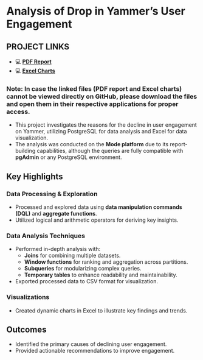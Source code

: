 # **Analysis of Drop in Yammer’s User Engagement** 

## PROJECT LINKS 

- 💻 [**PDF Report**](https://github.com/arunkumarsp-ds/Analysis-of-Drop-in-Yammer-s-user-Engagement-using-PostgreSQL/blob/main/Drop%20In%20Yammer's%20User%20Engagement%20Analysis%20Using%20Postgre-Sql%20final.pdf)  
- 💻 [**Excel Charts**](https://github.com/arunkumarsp-ds/Analysis-of-Drop-in-Yammer-s-user-Engagement-using-PostgreSQL/blob/main/Output%20in%20Charts%20and%20data.xlsx) 

### **Note:** In case the linked files (PDF report and Excel charts) cannot be viewed directly on GitHub, please download the files and open them in their respective applications for proper access.

- This project investigates the reasons for the decline in user engagement on Yammer, utilizing PostgreSQL for data analysis and Excel for data visualization. 
- The analysis was conducted on the **Mode platform** due to its report-building capabilities, although the queries are fully compatible with **pgAdmin** or any PostgreSQL environment.

## Key Highlights  

### Data Processing & Exploration  
- Processed and explored data using **data manipulation commands (DQL)** and **aggregate functions**.  
- Utilized logical and arithmetic operators for deriving key insights.  

### Data Analysis Techniques  
- Performed in-depth analysis with:  
  - **Joins** for combining multiple datasets.  
  - **Window functions** for ranking and aggregation across partitions.  
  - **Subqueries** for modularizing complex queries.  
  - **Temporary tables** to enhance readability and maintainability.  
- Exported processed data to CSV format for visualization.  

### Visualizations  
- Created dynamic charts in Excel to illustrate key findings and trends.  

## Outcomes  
- Identified the primary causes of declining user engagement.  
- Provided actionable recommendations to improve engagement.  



